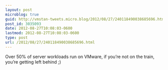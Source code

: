 ```yaml
---
layout: post
microblog: true
guid: http://vmstan-tweets.micro.blog/2012/08/27/240118490038685696.html
post_id: 3035093
date: 2012-08-27T10:08:03-0600
lastmod: 2012-08-27T10:08:03-0600
type: post
url: /2012/08/27/240118490038685696.html
---
```

Over 50% of server workloads run on VMware, if you’re not on the train, you’re getting left behind ;)
